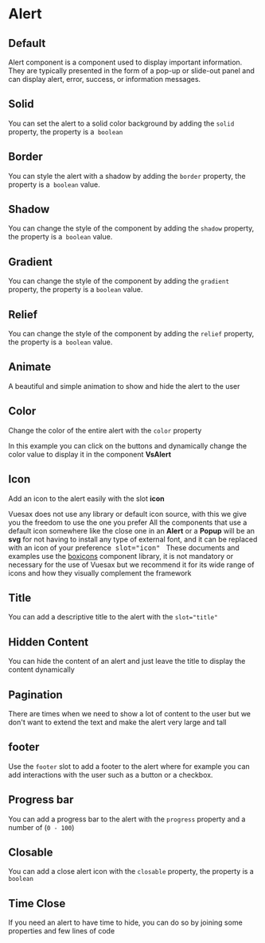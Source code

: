 
# Alert

<card>

## Default

<docs-warn />

Alert component is a component used to display important information. They are typically presented in the form of a pop-up or slide-out panel and can display alert, error, success, or information messages.

</card>

<card subtitle="Solid">

## Solid

You can set the alert to a solid color background by adding the `solid` property, the property is a` boolean` 

</card>

<card subtitle="Border">

## Border

You can style the alert with a shadow by adding the `border` property, the property is a` boolean` value.

</card>

<card subtitle="Shadow">

## Shadow

You can change the style of the component by adding the `shadow` property, the property is a` boolean` value.

</card>

<card subtitle="Gradient">

## Gradient

You can change the style of the component by adding the `gradient` property, the property is a `boolean` value.

</card>

<card subtitle="Relief">

## Relief

You can change the style of the component by adding the `relief` property, the property is a` boolean` value.

</card>

<card subtitle="Animate">

## Animate

A beautiful and simple animation to show and hide the alert to the user 


</card>

<card subtitle="Color">

## Color

Change the color of the entire alert with the `color` property

In this example you can click on the buttons and dynamically change the color value to display it in the component **VsAlert**

</card>

<card subtitle="Icon">

## Icon

Add an icon to the alert easily with the slot **icon**

<VsAlert color="warn" >
  <template #title>
  Default Icons
  </template>
Vuesax does not use any library or default icon source, with this we give you the freedom to use the one you prefer All the components that use a default icon somewhere like the close one in an <b>Alert</b> or a <b>Popup</b> will be an <b>svg</b> for not having to install any type of external font, and it can be replaced with an icon of your preference<code style="padding: .25rem .5rem;font-size:.85rem;background-color:var(--vs-theme-bg2);border-radius: 3px;">slot="icon"</code>
</VsAlert>

<VsAlert color="success" style="margin:10px 0 0 0 ">
  <template #title>
  Vuesax Docs Icons
  </template>
These documents and examples use the <a href="https://boxicons.com/" target="_blank">boxicons</a> component library, it is not mandatory or necessary for the use of Vuesax but we recommend it for its wide range of icons and how they visually complement the framework
</VsAlert>

</card>

<card subtitle="Title">

## Title

You can add a descriptive title to the alert with the `slot="title"`

</card>

<card subtitle="HiddenContent">

## Hidden Content

You can hide the content of an alert and just leave the title to display the content dynamically

</card>

<card subtitle="Pagination">

## Pagination

There are times when we need to show a lot of content to the user but we don't want to extend the text and make the alert very large and tall

</card>

<card subtitle="Footer">

## footer

Use the `footer` slot to add a footer to the alert where for example you can add interactions with the user such as a button or a checkbox.

</card>

<card subtitle="ProgressBar">

## Progress bar

You can add a progress bar to the alert with the `progress` property and a number of (`0 - 100`)

</card>

<card subtitle="Closable">

## Closable

You can add a close alert icon with the `closable` property, the property is a` boolean` 

</card>

<card subtitle="TimeClose">

## Time Close

If you need an alert to have time to hide, you can do so by joining some properties and few lines of code

</card>

<script setup>
import Api from "../../../theme/global-components/template/Alert/API.tsx"
</script>

<Api></Api>

